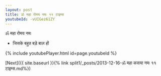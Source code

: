 ```yaml
---
layout: post
title: ॐ महा रोमय नमः ११ टाइम्स
youtubeId: -vUIGez61ZY
---
```

 
 
 ॐ महा रोमय नमः  
 
 -  जिसके बहुत बड़े बाल हों 
 
  
 
  
 
 
 
 
 
 


{% include youtubePlayer.html id=page.youtubeId %}
 
[Next]({{ site.baseurl }}{% link  split1/_posts/2013-12-16-ॐ महा कसया नमः ११ टाइम्स.md%})
 
